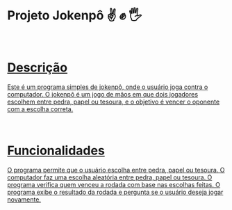 # Projeto Jokenpô &#x270C; &#x270A; &#x1F590;
<br>
<a href="https://github.com/beatrizfelicia/Projeto-JokenP-/assets/135664538/9bf373b9-9037-43b5-bbd6-be28ff4e5b9e">
<h1>  Descrição </h1>
<p>Este é um programa simples de jokenpô, onde o usuário joga contra o computador. O jokenpô é um jogo de mãos em que dois jogadores escolhem entre pedra, papel ou tesoura, e o objetivo é vencer o oponente com a escolha correta.</p>
<br>
 <h1> Funcionalidades </h1>
<p> O programa permite que o usuário escolha entre pedra, papel ou tesoura.
O computador faz uma escolha aleatória entre pedra, papel ou tesoura.
O programa verifica quem venceu a rodada com base nas escolhas feitas.
O programa exibe o resultado da rodada e pergunta se o usuário deseja jogar novamente. </p>
